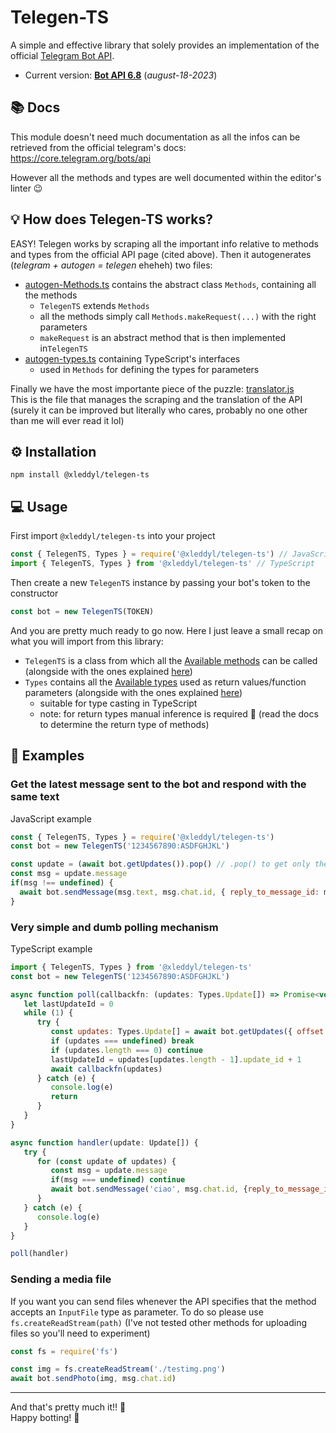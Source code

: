 # Telegen-TS

A simple and effective library that solely provides an implementation of the official [Telegram Bot API](https://core.telegram.org/bots/api).

- Current version: [**Bot API 6.8**](https://core.telegram.org/bots/api#august-18-2023) (_august-18-2023_)

## 📚 Docs

This module doesn't need much documentation as all the infos can be retrieved from the official telegram's docs: <https://core.telegram.org/bots/api>

However all the methods and types are well documented within the editor's linter 😉

## 💡 How does Telegen-TS works?

EASY! Telegen works by scraping all the important info relative to methods and types from the official API page (cited above). Then it autogenerates (_telegram + autogen = telegen_ eheheh) two files:

- [autogen-Methods.ts](./src/core/telegram/autogen-Methods.ts) contains the abstract class `Methods`, containing all the methods
  - `TelegenTS` extends `Methods`
  - all the methods simply call `Methods.makeRequest(...)` with the right parameters
  - `makeRequest` is an abstract method that is then implemented in`TelegenTS`
- [autogen-types.ts](./src/core/telegram/autogen-types.ts) containing TypeScript's interfaces
  - used in `Methods` for defining the types for parameters

Finally we have the most importante piece of the puzzle: [translator.js](./src/utils/translator.js)\
This is the file that manages the scraping and the translation of the API (surely it can be improved but literally who cares, probably no one other than me will ever read it lol)

## ⚙️ Installation

```cli
npm install @xleddyl/telegen-ts
```

## 💻 Usage

First import `@xleddyl/telegen-ts` into your project

```js
const { TelegenTS, Types } = require('@xleddyl/telegen-ts') // JavaScript
import { TelegenTS, Types } from '@xleddyl/telegen-ts' // TypeScript
```

Then create a new `TelegenTS` instance by passing your bot's token to the constructor

```js
const bot = new TelegenTS(TOKEN)
```

And you are pretty much ready to go now. Here I just leave a small recap on what you will import from this library:

- `TelegenTS` is a class from which all the [Available methods](https://core.telegram.org/bots/api#available-methods) can be called (alongside with the ones explained [here](https://core.telegram.org/bots/api#getting-updates))
- `Types` contains all the [Available types](https://core.telegram.org/bots/api#available-types) used as return values/function parameters (alongside with the ones explained [here](https://core.telegram.org/bots/api#getting-updates))
  - suitable for type casting in TypeScript
  - note: for return types manual inference is required 🤧 (read the docs to determine the return type of methods)

## 🧪 Examples

### Get the latest message sent to the bot and respond with the same text

JavaScript example

```js
const { TelegenTS, Types } = require('@xleddyl/telegen-ts')
const bot = new TelegenTS('1234567890:ASDFGHJKL')

const update = (await bot.getUpdates()).pop() // .pop() to get only the last message
const msg = update.message
if(msg !== undefined) {
  await bot.sendMessage(msg.text, msg.chat.id, { reply_to_message_id: msg.message_id })
}
```

### Very simple and dumb polling mechanism

TypeScript example

```js
import { TelegenTS, Types } from '@xleddyl/telegen-ts'
const bot = new TelegenTS('1234567890:ASDFGHJKL')

async function poll(callbackfn: (updates: Types.Update[]) => Promise<void>) {
   let lastUpdateId = 0
   while (1) {
      try {
         const updates: Types.Update[] = await bot.getUpdates({ offset: lastUpdateId })
         if (updates === undefined) break
         if (updates.length === 0) continue
         lastUpdateId = updates[updates.length - 1].update_id + 1
         await callbackfn(updates)
      } catch (e) {
         console.log(e)
         return
      }
   }
}

async function handler(update: Update[]) {
   try {
      for (const update of updates) {
         const msg = update.message
         if(msg === undefined) continue
         await bot.sendMessage('ciao', msg.chat.id, {reply_to_message_id: msg.message_id})
      }
   } catch (e) {
      console.log(e)
   }
}

poll(handler)
```

### Sending a media file

If you want you can send files whenever the API specifies that the method accepts an `InputFile` type as parameter. To do so please use `fs.createReadStream(path)` (I've not tested other methods for uploading files so you'll need to experiment)

```js
const fs = require('fs')

const img = fs.createReadStream('./testimg.png')
await bot.sendPhoto(img, msg.chat.id)
```

---

And that's pretty much it!! 🥳\
Happy botting! 🤖
